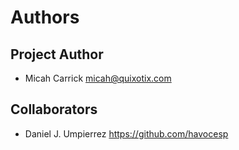 # Authors

## Project Author

- Micah Carrick <micah@quixotix.com>

## Collaborators

- Daniel J. Umpierrez <https://github.com/havocesp>
